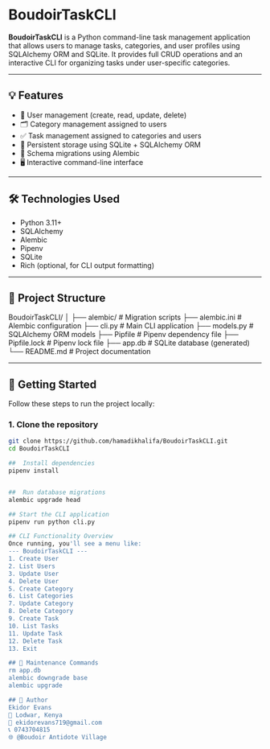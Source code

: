 # BoudoirTaskCLI

**BoudoirTaskCLI** is a Python command-line task management application that allows users to manage tasks, categories, and user profiles using SQLAlchemy ORM and SQLite. It provides full CRUD operations and an interactive CLI for organizing tasks under user-specific categories.

---

## 💡 Features

- 👤 User management (create, read, update, delete)
- 🗂️ Category management assigned to users
- ✅ Task management assigned to categories and users
- 💾 Persistent storage using SQLite + SQLAlchemy ORM
- 🔄 Schema migrations using Alembic
- 🖥️ Interactive command-line interface

---

## 🛠 Technologies Used

- Python 3.11+
- SQLAlchemy
- Alembic
- Pipenv
- SQLite
- Rich (optional, for CLI output formatting)

---

## 📁 Project Structure
BoudoirTaskCLI/
│
├── alembic/ # Migration scripts
├── alembic.ini # Alembic configuration
├── cli.py # Main CLI application
├── models.py # SQLAlchemy ORM models
├── Pipfile # Pipenv dependency file
├── Pipfile.lock # Pipenv lock file
├── app.db # SQLite database (generated)
└── README.md # Project documentation


---

## 🚀 Getting Started

Follow these steps to run the project locally:

### 1. Clone the repository

```bash
git clone https://github.com/hamadikhalifa/BoudoirTaskCLI.git
cd BoudoirTaskCLI

##  Install dependencies
pipenv install


##  Run database migrations
alembic upgrade head

## Start the CLI application
pipenv run python cli.py

## CLI Functionality Overview
Once running, you'll see a menu like:
--- BoudoirTaskCLI ---
1. Create User
2. List Users
3. Update User
4. Delete User
5. Create Category
6. List Categories
7. Update Category
8. Delete Category
9. Create Task
10. List Tasks
11. Update Task
12. Delete Task
13. Exit

## 🔧 Maintenance Commands
rm app.db                  
alembic downgrade base     
alembic upgrade 

## 👤 Author
Ekidor Evans
📍 Lodwar, Kenya
📧 ekidorevans719@gmail.com
📞 0743704815
🌐 @Boudoir Antidote Village









